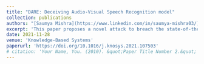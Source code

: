 ```yaml
---
title: "DARE: Deceiving Audio-Visual Speech Recognition model"
collection: publications
authors: "[Saumya Mishra](https://www.linkedin.com/in/saumya-mishra03/), <b>Anup Kumar Gupta</b>, and [Puneet Gupta](https://scholar.google.co.in/citations?hl=en&user=yUB8lNsAAAAJ&view_op=list_works&sortby=pubdate)"
excerpt: 'This paper proposes a novel attack to breach the state-of-the-art AVSR models by simultaneously deceiving the detection algorithm, with an attack success rate of 100%.'
date: 2021-11-28
venue: 'Knowledge-Based Systems'
paperurl: 'https://doi.org/10.1016/j.knosys.2021.107503'
# citation: 'Your Name, You. (2010). &quot;Paper Title Number 2.&quot; <i>Journal 1</i>. 1(2).'
---
```

<!-- This paper is about the number 2. The number 3 is left for future work. -->

<!-- [Download paper here](http://academicpages.github.io/files/paper2.pdf) -->

<!-- Recommended citation: Your Name, You. (2010). "Paper Title Number 2." <i>Journal 1</i>. 1(2). -->